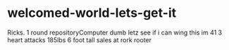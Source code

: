 # welcomed-world-lets-get-it
Ricks. 1 round repositoryComputer dumb letz see if i can wing this im 41 3 heart attacks 185lbs 6 foot tall sales at rork rooter 
